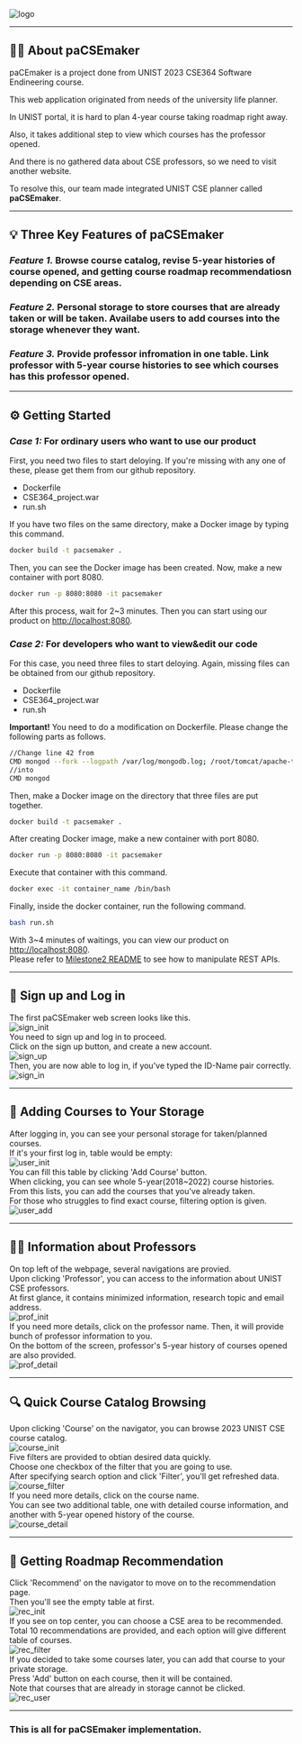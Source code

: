 ![logo](https://github.com/changuniuni/2023-CSE364-SE-Group7/assets/64305539/5b40ea08-c628-4978-84b9-81ec821b934a)  

- - -

## **🏃‍♂️ About paCSEmaker**  
paCEmaker is a project done from UNIST 2023 CSE364 Software Endineering course.  

This web application originated from needs of the university life planner.  

In UNIST portal, it is hard to plan 4-year course taking roadmap right away.  

Also, it takes additional step to view which courses has the professor opened.  

And there is no gathered data about CSE professors, so we need to visit another website.  

To resolve this, our team made integrated UNIST CSE planner called **paCSEmaker**.  

- - -

## **💡 Three Key Features of paCSEmaker**  
### *Feature 1.* Browse course catalog, revise 5-year histories of course opened, and getting course roadmap recommendatiosn depending on CSE areas.  

### *Feature 2.* Personal storage to store courses that are already taken or will be taken. Availabe users to add courses into the storage whenever they want.  

### *Feature 3.* Provide professor infromation in one table. Link professor with 5-year course histories to see which courses has this professor opened.  

- - -

## **⚙️ Getting Started**  
### *Case 1:* For ordinary users who want to use our product  
First, you need two files to start deloying. If you're missing with any one of these, please get them from our github repository.
* Dockerfile  
* CSE364_project.war
* run.sh

If you have two files on the same directory, make a Docker image by typing this command.  
```bash
docker build -t pacsemaker .
```
Then, you can see the Docker image has been created. Now, make a new container with port 8080.  
```bash
docker run -p 8080:8080 -it pacsemaker
```
After this process, wait for 2~3 minutes. Then you can start using our product on <http://localhost:8080>.  
### *Case 2:* For developers who want to view&edit our code  
For this case, you need three files to start deloying. Again, missing files can be obtained from our github repository.
* Dockerfile  
* CSE364_project.war
* run.sh

**Important!** You need to do a modification on Dockerfile. Please change the following parts as follows.  
```bash
//Change line 42 from  
CMD mongod --fork --logpath /var/log/mongodb.log; /root/tomcat/apache-tomcat-10.0.10/bin/catalina.sh run  
//into  
CMD mongod  
```
Then, make a Docker image on the directory that three files are put together.  
```bash
docker build -t pacsemaker .
```
After creating Docker image, make a new container with port 8080.  
```bash
docker run -p 8080:8080 -it pacsemaker
```
Execute that container with this command.  
```bash
docker exec -it container_name /bin/bash
```
Finally, inside the docker container, run the following command.  
```bash
bash run.sh
```
With 3~4 minutes of waitings, you can view our product on <http://localhost:8080>.  
Please refer to [Milestone2 README](https://github.com/changuniuni/2023-CSE364-SE-Group7/blob/milestone2/README.md) to see how to manipulate REST APIs.

- - -

## **🔑 Sign up and Log in**  
The first paCSEmaker web screen looks like this.  
![sign_init](https://github.com/changuniuni/2023-CSE364-SE-Group7/assets/64305539/b5d70552-7eb1-4edc-b49a-17f9818a0099)  
You need to sign up and log in to proceed.  
Click on the sign up button, and create a new account.  
![sign_up](https://github.com/changuniuni/2023-CSE364-SE-Group7/assets/64305539/a18c5626-a3d7-4b39-8534-22909efe9c7a)  
Then, you are now able to log in, if you've typed the ID-Name pair correctly.  
![sign_in](https://github.com/changuniuni/2023-CSE364-SE-Group7/assets/64305539/f45f0f06-fa7c-4b4b-bc3a-cc57f8bae87e)  
- - -
## **📃 Adding Courses to Your Storage**  
After logging in, you can see your personal storage for taken/planned courses.  
If it's your first log in, table would be empty:  
![user_init](https://github.com/changuniuni/2023-CSE364-SE-Group7/assets/64305539/c32adac0-5718-4a8a-b63e-f1ee42379810)  
You can fill this table by clicking 'Add Course' button.  
When clicking, you can see whole 5-year(2018~2022) course histories.  
From this lists, you can add the courses that you've already taken.  
For those who struggles to find exact course, filtering option is given.  
![user_add](https://github.com/changuniuni/2023-CSE364-SE-Group7/assets/64305539/801d2d7a-56be-47e4-a1ac-f65d26a8ced1)  
- - -
## **👩‍🏫 Information about Professors**  
On top left of the webpage, several navigations are provied.  
Upon clicking 'Professor', you can access to the information about UNIST CSE professors.  
At first glance, it contains minimized information, research topic and email address.  
![prof_init](https://github.com/changuniuni/2023-CSE364-SE-Group7/assets/64305539/fe3a81da-e3bf-43ac-b10a-34ec98de9a9b)  
If you need more details, click on the professor name. Then, it will provide bunch of professor information to you.  
On the bottom of the screen, professor's 5-year history of courses opened are also provided.  
![prof_detail](https://github.com/changuniuni/2023-CSE364-SE-Group7/assets/64305539/9e9c0393-fcad-4f3c-a565-700dc8910402)  
- - -
## **🔍 Quick Course Catalog Browsing**    
Upon clicking 'Course' on the navigator, you can browse 2023 UNIST CSE course catalog.  
![course_init](https://github.com/changuniuni/2023-CSE364-SE-Group7/assets/64305539/0d951a41-b2fb-46f8-a631-d8ed724958be)  
Five filters are provided to obtian desired data quickly.  
Choose one checkbox of the filter that you are going to use.  
After specifying search option and click 'Filter', you'll get refreshed data.
![course_filter](https://github.com/changuniuni/2023-CSE364-SE-Group7/assets/64305539/38b055af-d07f-4978-ad8b-eca7676b8903)  
If you need more details, click on the course name.  
You can see two additional table, one with detailed course information, and another with 5-year opened history of the course.  
![course_detail](https://github.com/changuniuni/2023-CSE364-SE-Group7/assets/64305539/67427b84-e4a8-4584-beec-a5d80fad16ad)  
- - -
## **🚩 Getting Roadmap Recommendation**    
Click 'Recommend' on the navigator to move on to the recommendation page.  
Then you'll see the empty table at first.  
![rec_init](https://github.com/changuniuni/2023-CSE364-SE-Group7/assets/64305539/4e608b0e-377a-460d-98e0-45f7579c8ad7)  
If you see on top center, you can choose a CSE area to be recommended.  
Total 10 recommendations are provided, and each option will give different table of courses.  
![rec_filter](https://github.com/changuniuni/2023-CSE364-SE-Group7/assets/64305539/1e3a9695-bb3b-468f-bb2e-1de5283baadd)  
If you decided to take some courses later, you can add that course to your private storage.  
Press 'Add' button on each course, then it will be contained.  
Note that courses that are already in storage cannot be clicked.  
![rec_user](https://github.com/changuniuni/2023-CSE364-SE-Group7/assets/64305539/d0839e0b-e000-4964-a4b9-45c2614c0452)  
- - -
### This is all for paCSEmaker implementation.  

